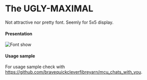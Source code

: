 # The UGLY-MAXIMAL  
Not attractive nor pretty font. Seemly for 5x5 display.

#### Presentation
![Font show](https://github.com/bravequickcleverfibreyarn/ug_max/blob/main/pre/ug-max-presentation.gif)

#### Usage sample
For usage sample check with https://github.com/bravequickcleverfibreyarn/mcu_chats_with_you.
